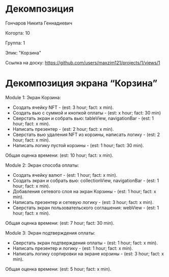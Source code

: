 #  Декомпозиция 

Гончаров Никита Геннадиевич

Когорта: 10

Группа: 1

Эпик: "Корзина"

Ссылка на доску: https://github.com/users/maxzim121/projects/1/views/1

# Декомпозиция экрана “Корзина”

Module 1:
Экран Корзина:
- Создать ячейку NFT - (est: 3 hour; fact: x min).
- Создать вью с суммой и кнопкой оплаты - (est: х hour; fact: 30 min)
- Сверстать экран и собрать вью: tableView, navigationBar - (est: 1 hour; fact: x min).
- Написать презентер - (est: 2 hour; fact: x min).
- Сверстать вью удаления NFT из корзины, написать логику - (est: 2 hour; fact: x min).
- Написать логику пустой корзины - (est: 1 hour; fact: 30 min).

Общая оценка времени: (est: 10 hour; fact: x min).

Module 2:
Экран способа оплаты:
- Создать ячейку валют - (est: 1 hour; fact: x min).
- Создать экран и собрать вью: collectionView, navigationBar - (est: 1 hour; fact: x min).
- Добавления сетевого слоя на экран Корзины  - (est: 1 hour; fact: x min).
- Написать презентер и сетевую логику - (est: 3 hour; fact: x min).
- Сверстать экран пользовательского соглашения: webView - (est: 1 hour; fact: x min).

Общая оценка времени: (est: 7 hour; fact: 30 min).

Module 3:
Экран подтверждения оплаты:
- Сверстать экран подтверждения оплаты - (est: 1 hour; fact: x min).
- Написать презентер и логику - (est: 1 hour; fact: x min).
- Написать логику сортировки на экране корзины - (est: 3 hour; fact: x min).

Общая оценка времени: (est: 5 hour; fact: x min).


